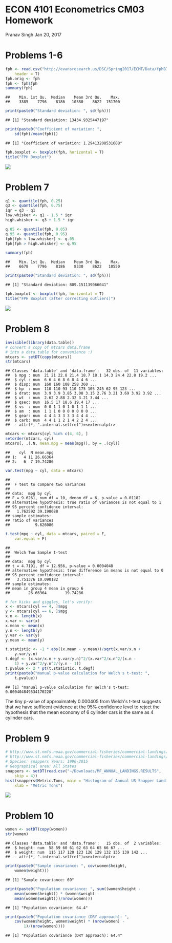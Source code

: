 ECON 4101 Econometrics
CM03 Homework
================
Pranav Singh
Jan 20, 2017

Problems 1-6
============

``` r
fph <- read.csv("http://evansresearch.us/DSC/Spring2017/ECMT/Data/fphB752.csv", 
    header = T)
fph.orig <- fph
fph <- fph$fph
summary(fph)
```

    ##    Min. 1st Qu.  Median    Mean 3rd Qu.    Max. 
    ##    3385    7796    8186   10380    8622  151700

``` r
print(paste0("Standard deviation: ", sd(fph)))
```

    ## [1] "Standard deviation: 13434.9325447197"

``` r
print(paste0("Coefficient of variation: ", 
    sd(fph)/mean(fph)))
```

    ## [1] "Coefficient of variation: 1.29413208531688"

``` r
fph.boxplot <- boxplot(fph, horizontal = T)
title("FPH Boxplot")
```

![](CM03-Homework_files/figure-markdown_github/unnamed-chunk-2-1.png)

Problem 7
=========

``` r
q1 <- quantile(fph, 0.25)
q3 <- quantile(fph, 0.75)
iqr = q3 - q1
low.whisker <- q1 - 1.5 * iqr
high.whisker <- q3 + 1.5 * iqr

q.05 <- quantile(fph, 0.05)
q.95 <- quantile(fph, 0.95)
fph[fph < low.whisker] <- q.05
fph[fph > high.whisker] <- q.95

summary(fph)
```

    ##    Min. 1st Qu.  Median    Mean 3rd Qu.    Max. 
    ##    6678    7796    8186    8330    8622   10550

``` r
print(paste0("Standard deviation: ", sd(fph)))
```

    ## [1] "Standard deviation: 809.151139066041"

``` r
fph.boxplot <- boxplot(fph, horizontal = T)
title("FPH Boxplot (after correcting outliers)")
```

![](CM03-Homework_files/figure-markdown_github/unnamed-chunk-3-1.png)

Problem 8
=========

``` r
invisible(library(data.table))
# convert a copy of mtcars data.frame
# into a data.table for convenience :)
mtcars <- setDT(copy(mtcars))
str(mtcars)
```

    ## Classes 'data.table' and 'data.frame':   32 obs. of  11 variables:
    ##  $ mpg : num  21 21 22.8 21.4 18.7 18.1 14.3 24.4 22.8 19.2 ...
    ##  $ cyl : num  6 6 4 6 8 6 8 4 4 6 ...
    ##  $ disp: num  160 160 108 258 360 ...
    ##  $ hp  : num  110 110 93 110 175 105 245 62 95 123 ...
    ##  $ drat: num  3.9 3.9 3.85 3.08 3.15 2.76 3.21 3.69 3.92 3.92 ...
    ##  $ wt  : num  2.62 2.88 2.32 3.21 3.44 ...
    ##  $ qsec: num  16.5 17 18.6 19.4 17 ...
    ##  $ vs  : num  0 0 1 1 0 1 0 1 1 1 ...
    ##  $ am  : num  1 1 1 0 0 0 0 0 0 0 ...
    ##  $ gear: num  4 4 4 3 3 3 3 4 4 4 ...
    ##  $ carb: num  4 4 1 1 2 1 4 2 2 4 ...
    ##  - attr(*, ".internal.selfref")=<externalptr>

``` r
mtcars <- mtcars[cyl %in% c(4, 6), ]
setorder(mtcars, cyl)
mtcars[, .(.N, mean.mpg = mean(mpg)), by = .(cyl)]
```

    ##    cyl  N mean.mpg
    ## 1:   4 11 26.66364
    ## 2:   6  7 19.74286

``` r
var.test(mpg ~ cyl, data = mtcars)
```

    ## 
    ##  F test to compare two variances
    ## 
    ## data:  mpg by cyl
    ## F = 9.6261, num df = 10, denom df = 6, p-value = 0.01182
    ## alternative hypothesis: true ratio of variances is not equal to 1
    ## 95 percent confidence interval:
    ##   1.762592 39.198688
    ## sample estimates:
    ## ratio of variances 
    ##           9.626086

``` r
t.test(mpg ~ cyl, data = mtcars, paired = F, 
    var.equal = F)
```

    ## 
    ##  Welch Two Sample t-test
    ## 
    ## data:  mpg by cyl
    ## t = 4.7191, df = 12.956, p-value = 0.0004048
    ## alternative hypothesis: true difference in means is not equal to 0
    ## 95 percent confidence interval:
    ##   3.751376 10.090182
    ## sample estimates:
    ## mean in group 4 mean in group 6 
    ##        26.66364        19.74286

``` r
# for kicks and giggles, let's verify:
x <- mtcars[cyl == 4, ]$mpg
y <- mtcars[cyl == 6, ]$mpg
x.n <- length(x)
x.var <- var(x)
x.mean <- mean(x)
y.n <- length(y)
y.var <- var(y)
y.mean <- mean(y)

t.statistic <- -1 * abs((x.mean - y.mean))/sqrt(x.var/x.n + 
    y.var/y.n)
t.degf <- (x.var/x.n + y.var/y.n)^2/(x.var^2/x.n^2/(x.n - 
    1) + y.var^2/y.n^2/(y.n - 1))
t.pvalue <- 2 * pt(t.statistic, t.degf)
print(paste0("manual p-value calculation for Welch's t-test: ", 
    t.pvalue))
```

    ## [1] "manual p-value calculation for Welch's t-test: 0.000404849534170228"

The tiny p-value of approximately 0.000405 from Welch's t-test suggests that we have sufficent evidence at the 95% confidence level to reject the hypothesis that the mean economy of 6 cylinder cars is the same as 4 cylinder cars.

Problem 9
=========

``` r
# http://www.st.nmfs.noaa.gov/commercial-fisheries/commercial-landings/annual-landings/index
# http://www.st.nmfs.noaa.gov/commercial-fisheries/commercial-landings/annual-landings/index
# Species: snappers Years: 1996-2015
# Geographical area: All States
snappers <- setDT(read.csv("~/Downloads/MF_ANNUAL_LANDINGS.RESULTS", 
    skip = 4))
hist(snappers$Metric.Tons, main = "Histogram of Annual US Snapper Landings in Metric Tons (1996 - 2015)", 
    xlab = "Metric Tons")
```

![](CM03-Homework_files/figure-markdown_github/unnamed-chunk-5-1.png)

Problem 10
==========

``` r
women <- setDT(copy(women))
str(women)
```

    ## Classes 'data.table' and 'data.frame':   15 obs. of  2 variables:
    ##  $ height: num  58 59 60 61 62 63 64 65 66 67 ...
    ##  $ weight: num  115 117 120 123 126 129 132 135 139 142 ...
    ##  - attr(*, ".internal.selfref")=<externalptr>

``` r
print(paste0("Sample covariance: ", cov(women$height, 
    women$weight)))
```

    ## [1] "Sample covariance: 69"

``` r
print(paste0("Population covariance: ", sum((women$height - 
    mean(women$height)) * (women$weight - 
    mean(women$weight)))/nrow(women)))
```

    ## [1] "Population covariance: 64.4"

``` r
print(paste0("Population covariance (DRY approach): ", 
    cov(women$height, women$weight) * (nrow(women) - 
        1)/(nrow(women))))
```

    ## [1] "Population covariance (DRY approach): 64.4"
